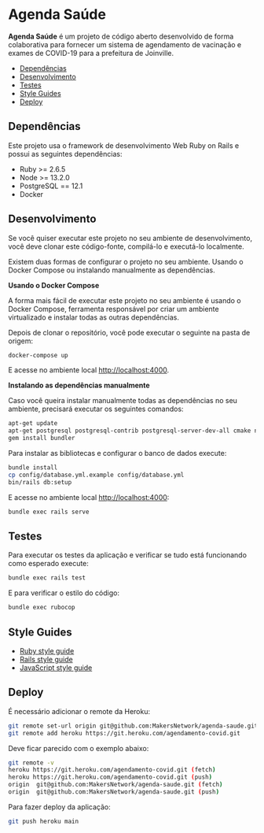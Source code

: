 # Agenda Saúde

**Agenda Saúde** é um projeto de código aberto desenvolvido de forma colaborativa para fornecer
um sistema de agendamento de vacinação e exames de COVID-19 para a prefeitura de Joinville.

- [Dependências](#dependencias)
- [Desenvolvimento](#desenvolvimento)
- [Testes](#testes)
- [Style Guides](#style-guides)
- [Deploy](#deploy)

## Dependências

Este projeto usa o framework de desenvolvimento Web Ruby on Rails e possui as seguintes
dependências:

- Ruby >= 2.6.5
- Node >= 13.2.0
- PostgreSQL == 12.1
- Docker

## Desenvolvimento

Se você quiser executar este projeto no seu ambiente de desenvolvimento,
você deve clonar este código-fonte, compilá-lo e executá-lo localmente.

Existem duas formas de configurar o projeto no seu ambiente. Usando o
Docker Compose ou instalando manualmente as dependências.

**Usando o Docker Compose**

A forma mais fácil de executar este projeto no seu ambiente é usando o
Docker Compose, ferramenta responsável por criar um ambiente virtualizado e
instalar todas as outras dependências.

Depois de clonar o repositório, você pode executar o seguinte na pasta de origem:

```sh
docker-compose up
```

E acesse no ambiente local [http://localhost:4000](http://localhost:4000).

**Instalando as dependências manualmente**

Caso você queira instalar manualmente todas as dependências no seu ambiente, precisará
executar os seguintes comandos:

```sh
apt-get update
apt-get postgresql postgresql-contrib postgresql-server-dev-all cmake nodejs libpq-dev
gem install bundler
```

Para instalar as bibliotecas e configurar o banco de dados execute:

```sh
bundle install
cp config/database.yml.example config/database.yml
bin/rails db:setup
```

E acesse no ambiente local [http://localhost:4000](http://localhost:4000):

```sh
bundle exec rails serve
```

## Testes

Para executar os testes da aplicação e verificar se tudo está funcionando como
esperado execute:

```sh
bundle exec rails test
```

E para verificar o estilo do código:

```sh
bundle exec rubocop
```

## Style Guides

- [Ruby style guide](https://github.com/bbatsov/ruby-style-guide)
- [Rails style guide](https://github.com/bbatsov/rails-style-guide)
- [JavaScript style guide](https://github.com/airbnb/javascript)

## Deploy

É necessário adicionar o remote da Heroku:

```sh
git remote set-url origin git@github.com:MakersNetwork/agenda-saude.git
git remote add heroku https://git.heroku.com/agendamento-covid.git
```

Deve ficar parecido com o exemplo abaixo:

``` sh
git remote -v
heroku https://git.heroku.com/agendamento-covid.git (fetch)
heroku https://git.heroku.com/agendamento-covid.git (push)
origin  git@github.com:MakersNetwork/agenda-saude.git (fetch)
origin  git@github.com:MakersNetwork/agenda-saude.git (push)
```

Para fazer deploy da aplicação:

```sh
git push heroku main
```
